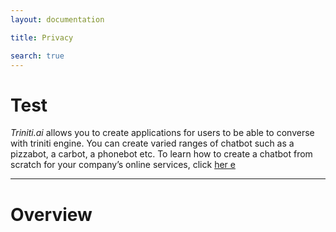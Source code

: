```yaml
---
layout: documentation

title: Privacy

search: true
---
```


# Test
_Triniti.ai_ allows you to create applications for users to be able to converse with triniti engine. You can create varied ranges of chatbot such as a pizzabot, a carbot, a phonebot etc. To learn how to create a chatbot from scratch for your company’s online services, click [her                 e](#Overview)

---
# Overview